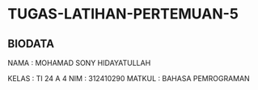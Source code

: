# TUGAS-LATIHAN-PERTEMUAN-5
  ## BIODATA
  <p>NAMA : MOHAMAD SONY HIDAYATULLAH</p>
  KELAS : TI 24 A 4
  NIM : 312410290
  MATKUL : BAHASA PEMROGRAMAN

## 
